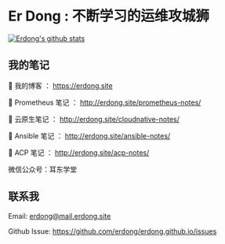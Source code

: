 # Er Dong : 不断学习的运维攻城狮
[![Erdong's github stats](https://github-readme-stats.vercel.app/api?username=erdong&show_icons=true&theme=radical)](https://erdong.site)



## 我的笔记
🔭  我的博客 ： https://erdong.site

🔭  Prometheus 笔记 ： http://erdong.site/prometheus-notes/

🔭  云原生笔记 ： http://erdong.site/cloudnative-notes/

🔭  Ansible 笔记 ： http://erdong.site/ansible-notes/

🔭  ACP 笔记 ： http://erdong.site/acp-notes/

微信公众号：耳东学堂

## 联系我

Email: erdong@mail.erdong.site

Github Issue: https://github.com/erdong/erdong.github.io/issues

<!--
**erdong/erdong** is a ✨ _special_ ✨ repository because its `README.md` (this file) appears on your GitHub profile.

Here are some ideas to get you started:

- 🔭 I’m currently working on ...
- 🌱 I’m currently learning ...
- 👯 I’m looking to collaborate on ...
- 🤔 I’m looking for help with ...
- 💬 Ask me about ...
- 📫 How to reach me: ...
- 😄 Pronouns: ...
- ⚡ Fun fact: ...
-->

